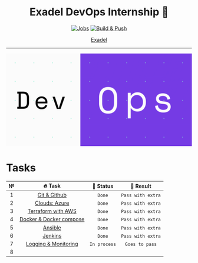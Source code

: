 <div align="center">

# Exadel DevOps Internship 🤘

[![Jobs](https://github.com/kh-elbrus/exadel_practices/actions/workflows/workflow.yml/badge.svg)](https://github.com/kh-elbrus/exadel_practices/actions/workflows/workflow.yml)
[![Build & Push](https://github.com/kh-elbrus/exadel_practices/actions/workflows/docker-image.yml/badge.svg)](https://github.com/kh-elbrus/exadel_practices/actions/workflows/docker-image.yml)

[Exadel](https://exadel.com/)

</div>

---
<div align="center">

![DevOps](./src/devops.gif)

</div>

# Tasks

|   №   |                    🔥 Task                    |   👀 Status   |     🚩 Result      |
| :---: | :------------------------------------------: | :----------: | :---------------: |
|   1   |      [Git & Github](./Task1/README.md)       |    `Done`    | `Pass with extra` |
|   2   |      [Clouds: Azure](./Task2/README.md)      |    `Done`    | `Pass with extra` |
|   3   |   [Terraform with AWS](./Task3/README.md)    |    `Done`    | `Pass with extra` |
|   4   | [Docker & Docker compose](./Task4/README.md) |    `Done`    | `Pass with extra` |
|   5   |         [Ansible](./Task5/README.md)         |    `Done`    | `Pass with extra` |
|   6   |         [Jenkins](./Task6/README.md)         |    `Done`    | `Pass with extra` |
|   7   |  [Logging & Monitoring](./Task7/README.md)   | `In process` |  `Goes to pass`   |
|   8   |                                              |              |                   |
